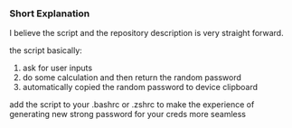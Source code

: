 ### Short Explanation

I believe the script and the repository description is very straight forward.

the script basically:

1. ask for user inputs
2. do some calculation and then return the random password
3. automatically copied the random password to device clipboard

add the script to your .bashrc or .zshrc to make the experience of generating new strong password for your creds more seamless

